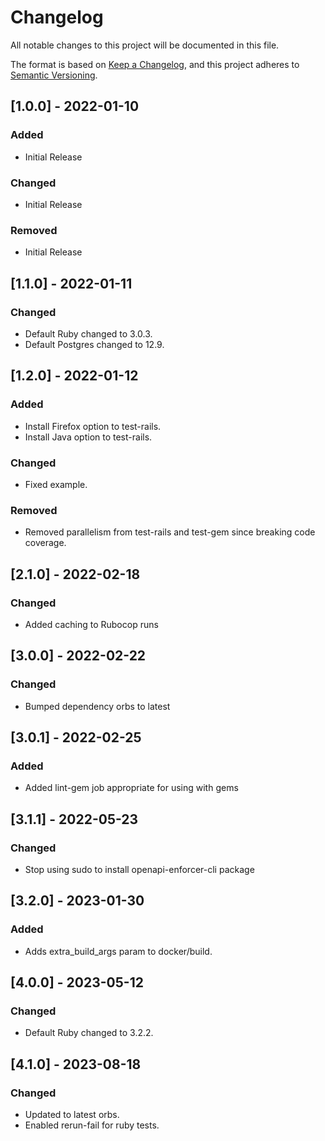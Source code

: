 # Changelog
All notable changes to this project will be documented in this file.

The format is based on [Keep a Changelog](https://keepachangelog.com/en/1.0.0/),
and this project adheres to [Semantic Versioning](https://semver.org/spec/v2.0.0.html).

## [1.0.0] - 2022-01-10
### Added
 - Initial Release
### Changed
 - Initial Release
### Removed
 - Initial Release

## [1.1.0] - 2022-01-11
### Changed
 - Default Ruby changed to 3.0.3.
 - Default Postgres changed to 12.9.

## [1.2.0] - 2022-01-12
### Added
 - Install Firefox option to test-rails.
 - Install Java option to test-rails.
### Changed
 - Fixed example.
### Removed
 - Removed parallelism from test-rails and test-gem since breaking code coverage.

## [2.1.0] - 2022-02-18
### Changed
 - Added caching to Rubocop runs

## [3.0.0] - 2022-02-22
### Changed
 - Bumped dependency orbs to latest

## [3.0.1] - 2022-02-25
### Added
 - Added lint-gem job appropriate for using with gems

## [3.1.1] - 2022-05-23
### Changed
  - Stop using sudo to install openapi-enforcer-cli package

## [3.2.0] - 2023-01-30
### Added
  - Adds extra_build_args param to docker/build.

## [4.0.0] - 2023-05-12
### Changed
 - Default Ruby changed to 3.2.2.

## [4.1.0] - 2023-08-18
### Changed
 - Updated to latest orbs.
 - Enabled rerun-fail for ruby tests.

